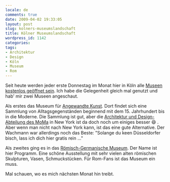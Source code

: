 ```yaml
---
locale: de
comments: true
date: 2009-04-02 19:33:05
layout: post
slug: kolners-museumslandschaft
title: Kölner Museumslandschaft
wordpress_id: 1142
categories:
tags:
- Architektur
- Design
- Köln
- Museum
- Rom
---
```


Seit heute werden jeder erste Donnestag im Monat hier in Köln alle 
[Museen kostenlos  geöffnet sein](http://upcoming.yahoo.com/event/2298508/).
Ich habe die Gelegenheit gleich mal genutzt und hab' mir zwei Museen angeschaut.

Als erstes das Museum für [Angewandte Kunst](http://www.museenkoeln.de/museum-fuer-angewandte-kunst/).
Dort findet sich eine Sammlung von Alltagsgegenständen beginnend mit dem 15.
Jahrhundert bis in die Moderne. Die Sammlung ist gut, aber die
[Architektur und Design-Abteilung des MoMa](http://moma.org/collection/browse_results.php?criteria=O%3ADE%3AI%3A1|G%3AHI%3AE%3A1&page_number=1&template_id=6&sort_order=1)
in New York ist da doch noch um einiges besser :smile: . Aber wenn man nicht nach
New York kann, ist das eine gute Alternative. Der Wachmann war allerdings noch
das Beste: "Solange du keen Düsseldorfer bisch, lass ich dich hier gratis rein
..."

Als zweites ging es in das [Römisch-Germanische Museum](http://www.museenkoeln.de/roemisch-germanisches-museum).
Der Name ist hier Programm. Eine schöne Ausstellung mit sehr vielen alten
römischen Skulpturen, Vasen, Schmuckstücken. Für Rom-Fans ist das Museum ein
muss.

Mal schauen, wo es mich nächsten Monat hin treibt.
